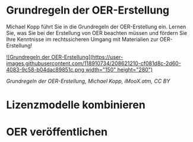 # Grundregeln der OER-Erstellung

Michael Kopp führt Sie in die Grundregeln der OER-Erstellung ein. Lernen Sie, was Sie bei der Erstellung von OER beachten müssen und fördern Sie Ihre Kenntnisse im rechtssicheren Umgang mit Materialien zur OER-Erstellung!  

[![Grundregeln der OER-Erstellung](https://user-images.githubusercontent.com/118910734/208621210-cf081d8c-2d60-4083-9c58-b04dac89851c.png width="150" height="280")](https://www.youtube.com/embed/14BebGz01rU)


*Grundregeln der OER-Erstellung, Michael Kopp, iMooX.atm, CC BY*

# Lizenzmodelle kombinieren

# OER veröffentlichen


